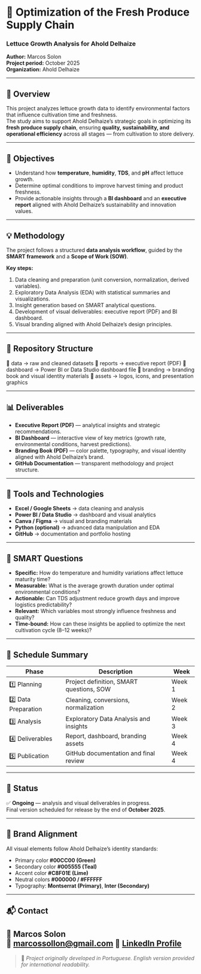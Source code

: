 # 🥬 Optimization of the Fresh Produce Supply Chain  
### Lettuce Growth Analysis for Ahold Delhaize  

**Author:** Marcos Solon  
**Project period:** October 2025  
**Organization:** Ahold Delhaize  

---

## 📖 Overview  
This project analyzes lettuce growth data to identify environmental factors that influence cultivation time and freshness.  
The study aims to support Ahold Delhaize’s strategic goals in optimizing its **fresh produce supply chain**, ensuring **quality, sustainability, and operational efficiency** across all stages — from cultivation to store delivery.  

---

## 🎯 Objectives  
- Understand how **temperature**, **humidity**, **TDS**, and **pH** affect lettuce growth.  
- Determine optimal conditions to improve harvest timing and product freshness.  
- Provide actionable insights through a **BI dashboard** and an **executive report** aligned with Ahold Delhaize’s sustainability and innovation values.  

---

## 💡 Methodology  
The project follows a structured **data analysis workflow**, guided by the **SMART framework** and a **Scope of Work (SOW)**.  

**Key steps:**  
1. Data cleaning and preparation (unit conversion, normalization, derived variables).  
2. Exploratory Data Analysis (EDA) with statistical summaries and visualizations.  
3. Insight generation based on SMART analytical questions.  
4. Development of visual deliverables: executive report (PDF) and BI dashboard.  
5. Visual branding aligned with Ahold Delhaize’s design principles.  

---

## 📂 Repository Structure
📁 data → raw and cleaned datasets
📁 reports → executive report (PDF)
📁 dashboard → Power BI or Data Studio dashboard file
📁 branding → branding book and visual identity materials
📁 assets → logos, icons, and presentation graphics

---

## 📊 Deliverables  
- **Executive Report (PDF)** — analytical insights and strategic recommendations.  
- **BI Dashboard** — interactive view of key metrics (growth rate, environmental conditions, harvest predictions).  
- **Branding Book (PDF)** — color palette, typography, and visual identity aligned with Ahold Delhaize’s brand.  
- **GitHub Documentation** — transparent methodology and project structure.  

---

## 🧰 Tools and Technologies  
- **Excel / Google Sheets** → data cleaning and analysis  
- **Power BI / Data Studio** → dashboard and visual analytics  
- **Canva / Figma** → visual and branding materials  
- **Python (optional)** → advanced data manipulation and EDA  
- **GitHub** → documentation and portfolio hosting  

---

## 🧭 SMART Questions  
- **Specific:** How do temperature and humidity variations affect lettuce maturity time?  
- **Measurable:** What is the average growth duration under optimal environmental conditions?  
- **Actionable:** Can TDS adjustment reduce growth days and improve logistics predictability?  
- **Relevant:** Which variables most strongly influence freshness and quality?  
- **Time-bound:** How can these insights be applied to optimize the next cultivation cycle (8–12 weeks)?  

---

## 📅 Schedule Summary  
| Phase | Description | Week |  
|-------|--------------|------|  
| 1️⃣ Planning | Project definition, SMART questions, SOW | Week 1 |  
| 2️⃣ Data Preparation | Cleaning, conversions, normalization | Week 2 |  
| 3️⃣ Analysis | Exploratory Data Analysis and insights | Week 3 |  
| 4️⃣ Deliverables | Report, dashboard, branding assets | Week 4 |  
| 5️⃣ Publication | GitHub documentation and final review | Week 4 |  

---

## 🏁 Status  
✅ **Ongoing** — analysis and visual deliverables in progress.  
Final version scheduled for release by the end of **October 2025**.  

---

## 🌿 Brand Alignment  
All visual elements follow Ahold Delhaize’s identity standards:  
- Primary color **#00CC00 (Green)**  
- Secondary color **#005555 (Teal)**  
- Accent color **#C8F01E (Lime)**  
- Neutral colors **#000000 / #FFFFFF**  
- Typography: **Montserrat (Primary)**, **Inter (Secondary)**  

---

## 📬 Contact  
👤 **Marcos Solon**  
📧 marcossollon@gmail.com 
🔗 [LinkedIn Profile](https://www.linkedin.com/in/marcos-solon-b6027a266/)
---

> 📘 *Project originally developed in Portuguese. English version provided for international readability.*  
